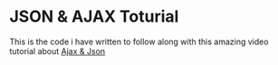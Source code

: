 # JSON & AJAX Toturial
This is the code i have written to follow along with this amazing video tutorial about [Ajax & Json](https://www.youtube.com/watch?v=rJesac0_Ftw&list=FLL0jgm4SxRHXpqx9bSRIpew&index=2&t=958s)
